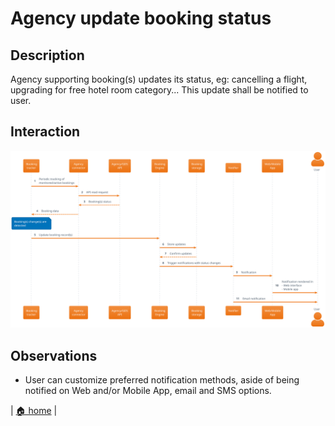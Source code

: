# Agency update booking status

## Description

Agency supporting booking(s) updates its status, eg: cancelling a flight, upgrading for free hotel room category... This update shall be notified to user.

## Interaction

![](agency_updates_booking_status.svg)

## Observations

- User can customize preferred notification methods, aside of being notified on Web and/or Mobile App, email and SMS options.

| [🏠 home](../README.md#use-cases) |
